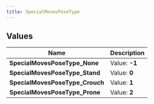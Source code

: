 ```yaml
---
title: SpecialMovesPoseType
---
```


## Values

| Name | Description |
| ---- | ----------- |
| **SpecialMovesPoseType\_None** | Value: **-1** |
| **SpecialMovesPoseType\_Stand** | Value: **0** |
| **SpecialMovesPoseType\_Crouch** | Value: **1** |
| **SpecialMovesPoseType\_Prone** | Value: **2** |

